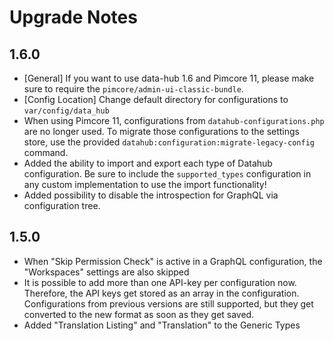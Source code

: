 # Upgrade Notes

## 1.6.0
- [General] If you want to use data-hub 1.6 and Pimcore 11, please make sure to require the `pimcore/admin-ui-classic-bundle`.
- [Config Location] Change default directory for configurations to `var/config/data_hub`
- When using Pimcore 11, configurations from `datahub-configurations.php` are no longer used. To migrate those configurations
to the settings store, use the provided `datahub:configuration:migrate-legacy-config` command.
- Added the ability to import and export each type of Datahub configuration.
Be sure to include the `supported_types` configuration in any custom implementation to use the import functionality!
- Added possibility to disable the introspection for GraphQL via configuration tree.

## 1.5.0
- When "Skip Permission Check" is active in a GraphQL configuration, the "Workspaces" settings are also skipped 
- It is possible to add more than one API-key per configuration now. Therefore, the API keys get stored as an array
in the configuration. Configurations from previous versions are still supported, but they get converted to the new format
as soon as they get saved.
- Added "Translation Listing" and "Translation" to the Generic Types

